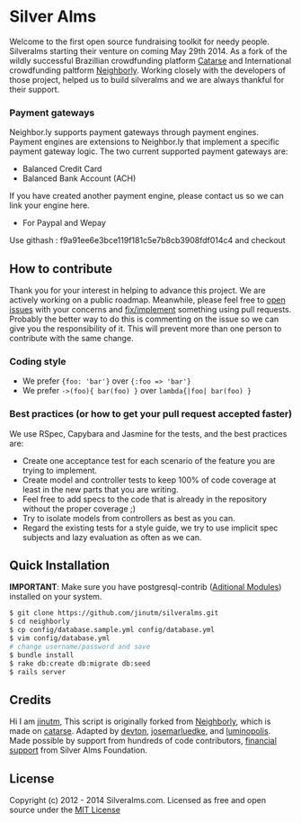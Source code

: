 # Silver Alms 


Welcome to the first open source fundraising toolkit for needy people. Silveralms starting their venture on coming May 29th 2014. As a fork of the wildly successful Brazillian crowdfunding platform [Catarse](https://github.com/catarse/catarse) and International crowdfunding paltform [Neighborly](https://github.com/neighborly/neighborly). Working closely with the developers of those project, helped us to build silveralms and we are always thankful for their support.


### Payment gateways

Neighbor.ly supports payment gateways through payment engines. Payment engines are extensions to Neighbor.ly that implement a specific payment gateway logic.
The two current supported payment gateways are:

* Balanced Credit Card
* Balanced Bank Account (ACH)

If you have created another payment engine, please contact us so we can link your engine here.

* For Paypal and Wepay

Use githash : f9a91ee6e3bce119f181c5e7b8cb3908fdf014c4 and checkout

## How to contribute

Thank you for your interest in helping to advance this project. We are actively working on a public roadmap. Meanwhile, please feel free to [open issues](https://github.com/neighborly/neighborly/issues/new) with your concerns and [fix/implement](https://github.com/neighborly/neighborly/issues) something using pull requests. Probably the better way to do this is commenting on the issue so we can give you the responsibility of it. This will prevent more than one person to contribute with the same change.

### Coding style

* We prefer `{foo: 'bar'}` over `{:foo => 'bar'}`
* We prefer `->(foo){ bar(foo) }` over `lambda{|foo| bar(foo) }`

### Best practices (or how to get your pull request accepted faster)

We use RSpec, Capybara and Jasmine for the tests, and the best practices are:
* Create one acceptance test for each scenario of the feature you are trying to implement.
* Create model and controller tests to keep 100% of code coverage at least in the new parts that you are writing.
* Feel free to add specs to the code that is already in the repository without the proper coverage ;)
* Try to isolate models from controllers as best as you can.
* Regard the existing tests for a style guide, we try to use implicit spec subjects and lazy evaluation as often as we can.

## Quick Installation

**IMPORTANT**: Make sure you have postgresql-contrib ([Aditional Modules](http://www.postgresql.org/docs/9.3/static/contrib.html)) installed on your system.

```bash
$ git clone https://github.com/jinutm/silveralms.git
$ cd neighborly
$ cp config/database.sample.yml config/database.yml
$ vim config/database.yml
# change username/password and save
$ bundle install
$ rake db:create db:migrate db:seed
$ rails server
```

## Credits

Hi I am [jinutm](https://github.com/jinutm), This script is originally forked from [Neighborly](https://github.com/neighborly/neighborly), which is made on [catarse](https://github.com/catarse/catarse).
Adapted by [devton](https://github.com/devton), [josemarluedke](https://github.com/josemarluedke), and [luminopolis](https://github.com/luminopolis). Made possible by support from hundreds of code contributors, [financial support](http://www.silveralms.com) from Silver Alms Foundation.

## License

Copyright (c) 2012 - 2014 Silveralms.com. Licensed as free and open source under the [MIT License](MIT-LICENSE)
